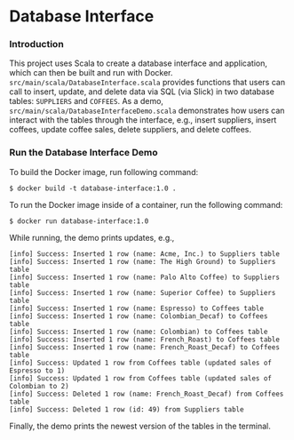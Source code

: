 # Database Interface
### Introduction
This project uses Scala to create a database interface and application, which can then be built and run with Docker. `src/main/scala/DatabaseInterface.scala` provides functions that users can call to insert, update, and delete data via SQL (via Slick) in two database tables: `SUPPLIERS` and `COFFEES`. As a demo, `src/main/scala/DatabaseInterfaceDemo.scala` demonstrates how users can interact with the tables through the interface, e.g., insert suppliers, insert coffees, update coffee sales, delete suppliers, and delete coffees.
### Run the Database Interface Demo
To build the Docker image, run following command:   
```
$ docker build -t database-interface:1.0 .
```  
To run the Docker image inside of a container, run the following command:  
```
$ docker run database-interface:1.0
```
While running, the demo prints updates, e.g., 
```
[info] Success: Inserted 1 row (name: Acme, Inc.) to Suppliers table
[info] Success: Inserted 1 row (name: The High Ground) to Suppliers table
[info] Success: Inserted 1 row (name: Palo Alto Coffee) to Suppliers table
[info] Success: Inserted 1 row (name: Superior Coffee) to Suppliers table
[info] Success: Inserted 1 row (name: Espresso) to Coffees table
[info] Success: Inserted 1 row (name: Colombian_Decaf) to Coffees table
[info] Success: Inserted 1 row (name: Colombian) to Coffees table
[info] Success: Inserted 1 row (name: French_Roast) to Coffees table
[info] Success: Inserted 1 row (name: French_Roast_Decaf) to Coffees table
[info] Success: Updated 1 row from Coffees table (updated sales of Espresso to 1)
[info] Success: Updated 1 row from Coffees table (updated sales of Colombian to 2)
[info] Success: Deleted 1 row (name: French_Roast_Decaf) from Coffees table
[info] Success: Deleted 1 row (id: 49) from Suppliers table
```
Finally, the demo prints the newest version of the tables in the terminal.
